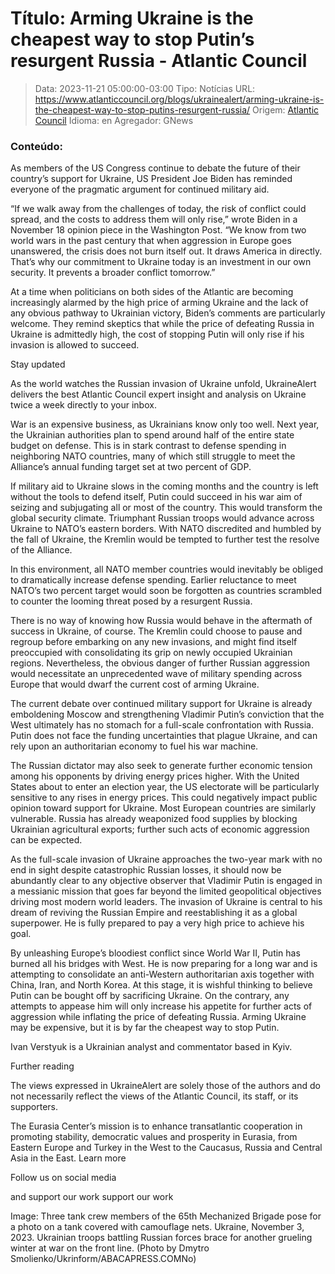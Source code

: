 # Título: Arming Ukraine is the cheapest way to stop Putin’s resurgent Russia - Atlantic Council

>Data: 2023-11-21 05:00:00-03:00
>Tipo: Notícias
>URL: https://www.atlanticcouncil.org/blogs/ukrainealert/arming-ukraine-is-the-cheapest-way-to-stop-putins-resurgent-russia/
>Origem: [Atlantic Council](https://www.atlanticcouncil.org)
>Idioma: en
>Agregador: GNews

### Conteúdo:

As members of the US Congress continue to debate the future of their country’s support for Ukraine, US President Joe Biden has reminded everyone of the pragmatic argument for continued military aid.

“If we walk away from the challenges of today, the risk of conflict could spread, and the costs to address them will only rise,” wrote Biden in a November 18 opinion piece in the Washington Post. “We know from two world wars in the past century that when aggression in Europe goes unanswered, the crisis does not burn itself out. It draws America in directly. That’s why our commitment to Ukraine today is an investment in our own security. It prevents a broader conflict tomorrow.”

At a time when politicians on both sides of the Atlantic are becoming increasingly alarmed by the high price of arming Ukraine and the lack of any obvious pathway to Ukrainian victory, Biden’s comments are particularly welcome. They remind skeptics that while the price of defeating Russia in Ukraine is admittedly high, the cost of stopping Putin will only rise if his invasion is allowed to succeed.

Stay updated

As the world watches the Russian invasion of Ukraine unfold, UkraineAlert delivers the best Atlantic Council expert insight and analysis on Ukraine twice a week directly to your inbox.

War is an expensive business, as Ukrainians know only too well. Next year, the Ukrainian authorities plan to spend around half of the entire state budget on defense. This is in stark contrast to defense spending in neighboring NATO countries, many of which still struggle to meet the Alliance’s annual funding target set at two percent of GDP.

If military aid to Ukraine slows in the coming months and the country is left without the tools to defend itself, Putin could succeed in his war aim of seizing and subjugating all or most of the country. This would transform the global security climate. Triumphant Russian troops would advance across Ukraine to NATO’s eastern borders. With NATO discredited and humbled by the fall of Ukraine, the Kremlin would be tempted to further test the resolve of the Alliance.

In this environment, all NATO member countries would inevitably be obliged to dramatically increase defense spending. Earlier reluctance to meet NATO’s two percent target would soon be forgotten as countries scrambled to counter the looming threat posed by a resurgent Russia.

There is no way of knowing how Russia would behave in the aftermath of success in Ukraine, of course. The Kremlin could choose to pause and regroup before embarking on any new invasions, and might find itself preoccupied with consolidating its grip on newly occupied Ukrainian regions. Nevertheless, the obvious danger of further Russian aggression would necessitate an unprecedented wave of military spending across Europe that would dwarf the current cost of arming Ukraine.

The current debate over continued military support for Ukraine is already emboldening Moscow and strengthening Vladimir Putin’s conviction that the West ultimately has no stomach for a full-scale confrontation with Russia. Putin does not face the funding uncertainties that plague Ukraine, and can rely upon an authoritarian economy to fuel his war machine.

The Russian dictator may also seek to generate further economic tension among his opponents by driving energy prices higher. With the United States about to enter an election year, the US electorate will be particularly sensitive to any rises in energy prices. This could negatively impact public opinion toward support for Ukraine. Most European countries are similarly vulnerable. Russia has already weaponized food supplies by blocking Ukrainian agricultural exports; further such acts of economic aggression can be expected.

As the full-scale invasion of Ukraine approaches the two-year mark with no end in sight despite catastrophic Russian losses, it should now be abundantly clear to any objective observer that Vladimir Putin is engaged in a messianic mission that goes far beyond the limited geopolitical objectives driving most modern world leaders. The invasion of Ukraine is central to his dream of reviving the Russian Empire and reestablishing it as a global superpower. He is fully prepared to pay a very high price to achieve his goal.

By unleashing Europe’s bloodiest conflict since World War II, Putin has burned all his bridges with West. He is now preparing for a long war and is attempting to consolidate an anti-Western authoritarian axis together with China, Iran, and North Korea. At this stage, it is wishful thinking to believe Putin can be bought off by sacrificing Ukraine. On the contrary, any attempts to appease him will only increase his appetite for further acts of aggression while inflating the price of defeating Russia. Arming Ukraine may be expensive, but it is by far the cheapest way to stop Putin.

Ivan Verstyuk is a Ukrainian analyst and commentator based in Kyiv.

Further reading

The views expressed in UkraineAlert are solely those of the authors and do not necessarily reflect the views of the Atlantic Council, its staff, or its supporters.

The Eurasia Center’s mission is to enhance transatlantic cooperation in promoting stability, democratic values and prosperity in Eurasia, from Eastern Europe and Turkey in the West to the Caucasus, Russia and Central Asia in the East. Learn more

Follow us on social media

and support our work support our work

Image: Three tank crew members of the 65th Mechanized Brigade pose for a photo on a tank covered with camouflage nets. Ukraine, November 3, 2023. Ukrainian troops battling Russian forces brace for another grueling winter at war on the front line. (Photo by Dmytro Smolienko/Ukrinform/ABACAPRESS.COMNo)
